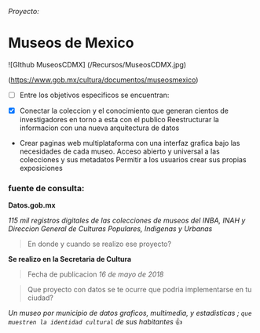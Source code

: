 *Proyecto:*

# Museos de Mexico

![GIthub MuseosCDMX] (/Recursos/MuseosCDMX.jpg)

(https://www.gob.mx/cultura/documentos/museosmexico)
  
- [ ] Entre los objetivos especificos se encuentran:

- [x] Conectar la coleccion y el conocimiento que generan cientos de investigadores en torno a esta con el publico
Reestructurar la informacion con una nueva arquitectura de datos

- Crear paginas web multiplataforma con una interfaz grafica bajo las necesidades de cada museo.
Acceso abierto y universal a las colecciones y sus metadatos
Permitir a los usuarios crear sus propias exposiciones


### fuente de consulta:

**Datos.gob.mx**

_115 mil registros digitales de las colecciones de museos del *INBA, INAH y Direccion General de Culturas Populares, Indigenas y Urbanas*_

> En donde y cuando se realizo ese proyecto?

**Se realizo en la Secretaria de Cultura**

>Fecha de publicacion
*16 de mayo de 2018*

 > Que proyecto con datos se te ocurre que podria implementarse en tu ciudad?
 
_*Un museo por municipio de datos graficos, multimedia, y estadisticas ; `que muestren la identidad cultural` de sus habitantes*_  :+1:

